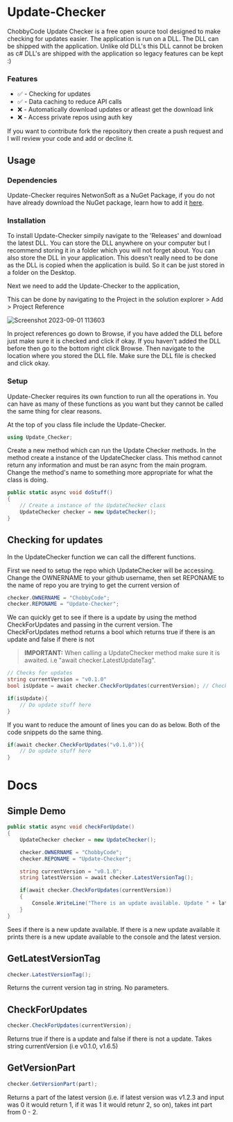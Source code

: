 # Update-Checker

ChobbyCode Update Checker is a free open source tool designed to make checking for updates easier. The application is run on a DLL. The DLL can be shipped with the application. Unlike old DLL's this DLL cannot be broken as c# DLL's are shipped with the application so legacy features can be kept :)

### Features
- ✅ - Checking for updates
- ✅ - Data caching to reduce API calls
- ❌ - Automatically download updates or atleast get the download link
- ❌ - Access private repos using auth key

If you want to contribute fork the repository then create a push request and I will review your code and add or decline it.

## Usage

### Dependencies

Update-Checker requires NetwonSoft as a NuGet Package, if you do not have already download the NuGet package, learn how to add it [here](**docs/CONTRIBUTING.md**).

### Installation

To install Update-Checker simpily navigate to the 'Releases' and download the latest DLL. You can store the DLL anywhere on your computer but I recommend storing it in a folder which you will not forget about. You can also store the DLL in your application. This doesn't really need to be done as the DLL is copied when the application is build. So it can be just stored in a folder on the Desktop.

Next we need to add the Update-Checker to the application, 

This can be done by navigating to the Project in the solution explorer > Add > Project Reference

![Screenshot 2023-09-01 113603](https://github.com/ChobbyCode/Update-Checker/assets/100038952/9516d9b7-381c-43cf-b5ec-3e48620b6f3e)

In project references go down to Browse, if you have added the DLL before just make sure it is checked and click if okay. If you haven't added the DLL before then go to the bottom right click Browse. Then navigate to the location where you stored the DLL file. Make sure the DLL file is checked and click okay.

### Setup

Update-Checker requires its own function to run all the operations in. You can have as many of these functions as you want but they cannot be called the same thing for clear reasons.

At the top of you class file include the Update-Checker.

```c#
using Update_Checker;
```

Create a new method which can run the Update Checker methods. In the method create a instance of the UpdateChecker class. This method cannot return any information and must be ran async from the main program. Change the method's name to something more appropriate for what the class is doing. 
```c#
public static async void doStuff()
{
    // Create a instance of the UpdateChecker class
    UpdateChecker checker = new UpdateChecker();
}
```

## Checking for updates

In the UpdateChecker function we can call the different functions.

First we need to setup the repo which UpdateChecker will be accessing. Change the OWNERNAME to your github username, then set REPONAME to the name of repo you are trying to get the current version of

```c#
checker.OWNERNAME = "ChobbyCode";
checker.REPONAME = "Update-Checker";
```

We can quickly get to see if there is a update by using the method CheckForUpdates and passing in the current version. The CheckForUpdates method returns a bool which returns true if there is an update and false if there is not

> **IMPORTANT:** When calling a UpdateChecker method make sure it is awaited. i.e "await checker.LatestUpdateTag".

```c#
// Checks for updates
string currentVersion = "v0.1.0"
bool isUpdate = await checker.CheckForUpdates(currentVersion); // Checks for update with current version and stores in variable

if(isUpdate){
    // Do update stuff here
}
```

If you want to reduce the amount of lines you can do as below. Both of the code snippets do the same thing.

```c#
if(await checker.CheckForUpdates("v0.1.0")){
    // Do update stuff here
}
```

# Docs

## Simple Demo

```c#
public static async void checkForUpdate()
{
    UpdateChecker checker = new UpdateChecker();

    checker.OWNERNAME = "ChobbyCode";
    checker.REPONAME = "Update-Checker";

    string currentVersion = "v0.1.0";
    string latestVersion = await checker.LatestVersionTag();

    if(await checker.CheckForUpdates(currentVersion))
    {
        Console.WriteLine("There is an update available. Update " + latestVersion + " is available.");
    }
}
```
Sees if there is a new update available. If there is a new update available it prints there is a new update available to the console and the latest version.


## GetLatestVersionTag

```c#
checker.LatestVersionTag();
```

Returns the current version tag in string. No parameters.

## CheckForUpdates

```c#
checker.CheckForUpdates(currentVersion);
```

Returns true if there is a update and false if there is not a update. Takes string currentVersion (i.e v0.1.0, v1.6.5)

## GetVersionPart

```c#
checker.GetVersionPart(part);
```

Returns a part of the latest version (i.e. if latest version was v1.2.3 and input was 0 it would return 1, if it was 1 it would retunr 2, so on), takes int part from 0 - 2.

